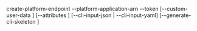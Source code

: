 create-platform-endpoint --platform-application-arn <value>
   --token <value>
   [--custom-user-data <value>]
   [--attributes <value>]
   [--cli-input-json | --cli-input-yaml]
   [--generate-cli-skeleton <value>]
